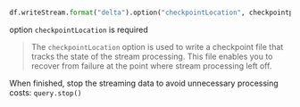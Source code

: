 ```python

df.writeStream.format("delta").option("checkpointLocation", checkpointpath).start(output_table_path)

```
option `checkpointLocation` is required
> The `checkpointLocation` option is used to write a checkpoint file that tracks the state of the stream processing.
> This file enables you to recover from failure at the point where stream processing left off.

When finished, stop the streaming data to avoid unnecessary processing costs: `query.stop()`

